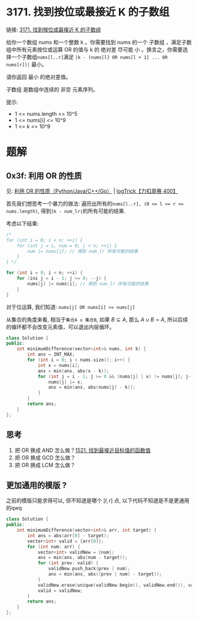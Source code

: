 # 3171. 找到按位或最接近 K 的子数组
链接: [3171. 找到按位或最接近 K 的子数组](https://leetcode.cn/problems/find-subarray-with-bitwise-or-closest-to-k/)

给你一个数组 nums 和一个整数 k 。你需要找到 nums 的一个 子数组 ，满足子数组中所有元素按位或运算 OR 的值与 k 的 绝对差 尽可能 小 。换言之，你需要选择一个子数组`nums[l..r]`满足 `|k - (nums[l] OR nums[l + 1] ... OR nums[r])|` 最小。

请你返回 最小 的绝对差值。

子数组 是数组中连续的 非空 元素序列。

提示:
- 1 <= nums.length <= 10^5
- 1 <= nums[i] <= 10^9
- 1 <= k <= 10^9

# 题解
## 0x3f: 利用 OR 的性质
见: [利用 OR 的性质（Python/Java/C++/Go）](https://leetcode.cn/problems/find-subarray-with-bitwise-or-closest-to-k/solutions/2798206/li-yong-and-de-xing-zhi-pythonjavacgo-by-gg4d) | [logTrick【力扣周赛 400】](https://www.bilibili.com/video/BV1Qx4y1E7zj/)

首先我们想思考一个暴力的做法: 遍历出所有的`nums[l..r], (0 <= l <= r <= nums.length)`, 得到`|k - num_lr|`的所有可能的结果.

考虑以下结果:

```C++
/*
for (int i = 0; i < n; ++i) {
    for (int j = i, num = 0; j < n; ++j) {
        num |= nums[j]; // 得到 num_lr 所有可能的结果
    }
} */

for (int i = 0; i < n; ++i) {
    for (ini j = i - 1; j >= 0; --j) {
        nums[j] |= nums[i]; // 得到 num_lr 所有可能的结果
    }
}
```

对于位运算, 我们知道: `nums[j] OR nums[i] >= nums[j]`

从集合的角度来看, 相当于`集合A ∪ 集合B`, 如果 $B ⊆ A$, 那么 $A ∪ B = A$, 所以后续的循环都不会改变元素值，可以退出内层循环。

```C++
class Solution {
public:
    int minimumDifference(vector<int>& nums, int k) {
        int ans = INT_MAX;
        for (int i = 0; i < nums.size(); i++) {
            int x = nums[i];
            ans = min(ans, abs(x - k));
            for (int j = i - 1; j >= 0 && (nums[j] | x) != nums[j]; j--) {
                nums[j] |= x;
                ans = min(ans, abs(nums[j] - k));
            }
        }
        return ans;
    }
};
```

## 思考
1. 把 OR 换成 AND 怎么做？[1521. 找到最接近目标值的函数值](https://leetcode.cn/problems/find-a-value-of-a-mysterious-function-closest-to-target/)
2. 把 OR 换成 GCD 怎么做？
3. 把 OR 换成 LCM 怎么做？

## 更加通用的模版 ?

之前的模版只能求得可以, 但不知道是哪个 $[l, r]$ 点, 以下代码不知道是不是更通用的qwq

```C++
class Solution {
public:
    int minimumDifference(vector<int>& arr, int target) {
        int ans = abs(arr[0] - target);
        vector<int> valid = {arr[0]};
        for (int num: arr) {
            vector<int> validNew = {num};
            ans = min(ans, abs(num - target));
            for (int prev: valid) {
                validNew.push_back(prev | num);
                ans = min(ans, abs((prev | num) - target));
            }
            validNew.erase(unique(validNew.begin(), validNew.end()), validNew.end());
            valid = validNew;
        }
        return ans;
    }
};
```
